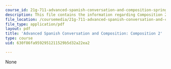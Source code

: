 ```yaml
---
course_id: 21g-711-advanced-spanish-conversation-and-composition-spring-2014
description: This file contains the information regarding Composition 2.
file_location: /coursemedia/21g-711-advanced-spanish-conversation-and-composition-spring-2014/630f86fa9592951211529b5d32a22ea2_MIT21G_711S14_Comp2.pdf
file_type: application/pdf
layout: pdf
title: 'Advanced Spanish Conversation and Composition: Composition 2'
type: course
uid: 630f86fa9592951211529b5d32a22ea2

---
```

None